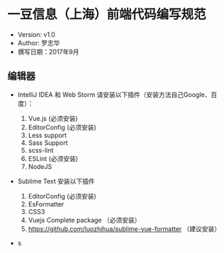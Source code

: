 # 一豆信息（上海）前端代码编写规范

- Version: v1.0
- Author:  罗志华
- 撰写日期：2017年9月

## 编辑器

* IntelliJ IDEA 和 Web Storm 请安装以下插件（安装方法自己Google、百度）：

  1. Vue.js (必须安装)
  1. EditorConfig (必须安装)
  1. Less support
  1. Sass Support
  1. scss-lint
  1. ESLint (必须安装)
  1. NodeJS  


* Sublime Text 安装以下插件

  1. EditorConfig (必须安装)
  1. EsFormatter
  1. CSS3
  1. Vuejs Complete package （必须安装）
  1. https://github.com/luozhihua/sublime-vue-formatter （建议安装）
  
  
* s
